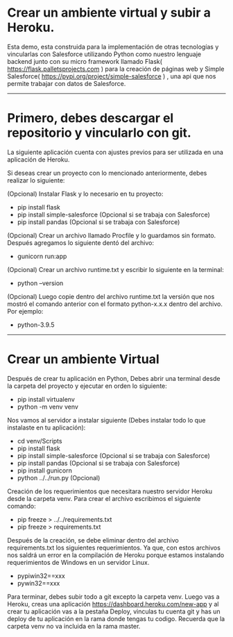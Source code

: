 # Crear un ambiente virtual y subir a Heroku. 
Esta demo, esta construida para la implementación de otras tecnologías y vincularlas con Salesforce utilizando Python como nuestro lenguaje backend junto con su micro framework llamado Flask( https://flask.palletsprojects.com ) para la creación de páginas web y Simple Salesforce( https://pypi.org/project/simple-salesforce ) , una api que nos permite trabajar con  datos de Salesforce.

<hr>

# Primero, debes descargar el repositorio y vincularlo con git. 
La siguiente aplicación cuenta con ajustes previos para ser utilizada en una aplicación de Heroku.

Si deseas crear un proyecto con lo mencionado anteriormente, debes realizar lo siguiente:

(Opcional) Instalar Flask y lo necesario en tu proyecto:
-	pip install flask
-	pip install simple-salesforce (Opcional si se trabaja con Salesforce)
-	pip install pandas (Opcional si se trabaja con Salesforce)

(Opcional) Crear un archivo llamado Procfile y lo guardamos sin formato. Después agregamos lo siguiente dentó del archivo:
-	gunicorn run:app

(Opcional) Crear un archivo runtime.txt y escribir lo siguiente en la terminal:
-	python –version

(Opcional) Luego copie dentro del archivo runtime.txt la versión que nos mostró el comando anterior con el formato python-x.x.x dentro del archivo. Por ejemplo:
-	python-3.9.5

<hr>

# Crear un ambiente Virtual
Después de crear tu aplicación en Python, Debes abrir una terminal desde la carpeta del proyecto y ejecutar en orden lo siguiente:
-	pip install virtualenv
-	python -m venv venv

Nos vamos al servidor a instalar siguiente (Debes instalar todo lo que instalaste en tu aplicación):
-	cd venv/Scripts
-	pip install flask
-	pip install simple-salesforce (Opcional si se trabaja con Salesforce)
-	pip install pandas (Opcional si se trabaja con Salesforce)
-	pip install gunicorn
-	python ../../run.py (Opcional)

Creación de los requerimientos que necesitara nuestro servidor Heroku desde la carpeta venv. Para crear el archivo escribimos el siguiente comando:
-	pip freeze > ../../requirements.txt
-   pip freeze > requirements.txt

Después de la creación, se debe eliminar dentro del archivo requirements.txt los siguientes requerimientos. Ya que, con estos archivos nos saldrá un error en la compilación de Heroku porque estamos instalando requerimientos de Windows en un servidor Linux.
-	pypiwin32==xxx 
-	pywin32==xxx

Para terminar, debes subir todo a git excepto la carpeta venv. Luego vas a Heroku, creas una aplicación https://dashboard.heroku.com/new-app y al crear tu aplicación vas a la pestaña Deploy, vinculas tu cuenta git y has un deploy de tu aplicación en la rama donde tengas tu codigo. Recuerda que la carpeta venv no va incluida en la rama master.

